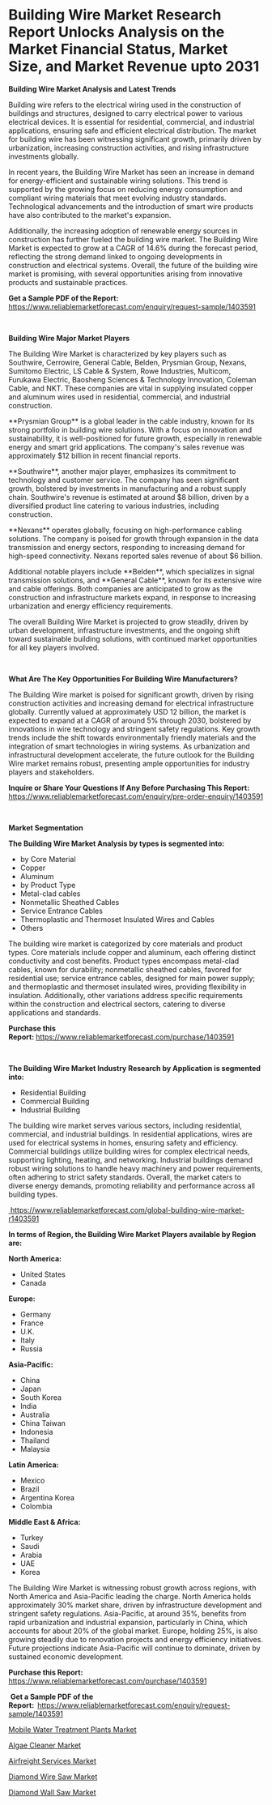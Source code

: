 <p><h1>Building Wire Market Research Report Unlocks Analysis on the Market Financial Status, Market Size, and Market Revenue upto 2031</h1></p><p><strong>Building Wire Market Analysis and Latest Trends</strong></p>
<p><p>Building wire refers to the electrical wiring used in the construction of buildings and structures, designed to carry electrical power to various electrical devices. It is essential for residential, commercial, and industrial applications, ensuring safe and efficient electrical distribution. The market for building wire has been witnessing significant growth, primarily driven by urbanization, increasing construction activities, and rising infrastructure investments globally.</p><p>In recent years, the Building Wire Market has seen an increase in demand for energy-efficient and sustainable wiring solutions. This trend is supported by the growing focus on reducing energy consumption and compliant wiring materials that meet evolving industry standards. Technological advancements and the introduction of smart wire products have also contributed to the market's expansion.</p><p>Additionally, the increasing adoption of renewable energy sources in construction has further fueled the building wire market. The Building Wire Market is expected to grow at a CAGR of 14.6% during the forecast period, reflecting the strong demand linked to ongoing developments in construction and electrical systems. Overall, the future of the building wire market is promising, with several opportunities arising from innovative products and sustainable practices.</p></p>
<p><strong>Get a Sample PDF of the Report:&nbsp;</strong> <a href="https://www.reliablemarketforecast.com/enquiry/request-sample/1403591?utm_campaign=1600&utm_medium=2&utm_source=Github&utm_content=ia&utm_term=23102024&utm_id=building-wire">https://www.reliablemarketforecast.com/enquiry/request-sample/1403591</a></p>
<p>&nbsp;</p>
<p><strong>Building Wire Major Market Players</strong></p>
<p><p>The Building Wire Market is characterized by key players such as Southwire, Cerrowire, General Cable, Belden, Prysmian Group, Nexans, Sumitomo Electric, LS Cable & System, Rowe Industries, Multicom, Furukawa Electric, Baosheng Sciences & Technology Innovation, Coleman Cable, and NKT. These companies are vital in supplying insulated copper and aluminum wires used in residential, commercial, and industrial construction.</p><p>**Prysmian Group** is a global leader in the cable industry, known for its strong portfolio in building wire solutions. With a focus on innovation and sustainability, it is well-positioned for future growth, especially in renewable energy and smart grid applications. The company's sales revenue was approximately $12 billion in recent financial reports.</p><p>**Southwire**, another major player, emphasizes its commitment to technology and customer service. The company has seen significant growth, bolstered by investments in manufacturing and a robust supply chain. Southwire's revenue is estimated at around $8 billion, driven by a diversified product line catering to various industries, including construction.</p><p>**Nexans** operates globally, focusing on high-performance cabling solutions. The company is poised for growth through expansion in the data transmission and energy sectors, responding to increasing demand for high-speed connectivity. Nexans reported sales revenue of about $6 billion.</p><p>Additional notable players include **Belden**, which specializes in signal transmission solutions, and **General Cable**, known for its extensive wire and cable offerings. Both companies are anticipated to grow as the construction and infrastructure markets expand, in response to increasing urbanization and energy efficiency requirements.</p><p>The overall Building Wire Market is projected to grow steadily, driven by urban development, infrastructure investments, and the ongoing shift toward sustainable building solutions, with continued market opportunities for all key players involved.</p></p>
<p>&nbsp;</p>
<p><strong>What Are The Key Opportunities For Building Wire Manufacturers?</strong></p>
<p><p>The Building Wire market is poised for significant growth, driven by rising construction activities and increasing demand for electrical infrastructure globally. Currently valued at approximately USD 12 billion, the market is expected to expand at a CAGR of around 5% through 2030, bolstered by innovations in wire technology and stringent safety regulations. Key growth trends include the shift towards environmentally friendly materials and the integration of smart technologies in wiring systems. As urbanization and infrastructural development accelerate, the future outlook for the Building Wire market remains robust, presenting ample opportunities for industry players and stakeholders.</p></p>
<p><strong>Inquire or Share Your Questions If Any Before Purchasing This Report:</strong> <a href="https://www.reliablemarketforecast.com/enquiry/pre-order-enquiry/1403591?utm_campaign=1600&utm_medium=2&utm_source=Github&utm_content=ia&utm_term=23102024&utm_id=building-wire">https://www.reliablemarketforecast.com/enquiry/pre-order-enquiry/1403591</a></p>
<p>&nbsp;</p>
<p><strong>Market Segmentation</strong></p>
<p><strong>The Building Wire Market Analysis by types is segmented into:</strong></p>
<p><ul><li>by Core Material</li><li>Copper</li><li>Aluminum</li><li>by Product Type</li><li>Metal-clad cables</li><li>Nonmetallic Sheathed Cables</li><li>Service Entrance Cables</li><li>Thermoplastic and Thermoset Insulated Wires and Cables</li><li>Others</li></ul></p>
<p><p>The building wire market is categorized by core materials and product types. Core materials include copper and aluminum, each offering distinct conductivity and cost benefits. Product types encompass metal-clad cables, known for durability; nonmetallic sheathed cables, favored for residential use; service entrance cables, designed for main power supply; and thermoplastic and thermoset insulated wires, providing flexibility in insulation. Additionally, other variations address specific requirements within the construction and electrical sectors, catering to diverse applications and standards.</p></p>
<p><strong>Purchase this Report:&nbsp;</strong><a href="https://www.reliablemarketforecast.com/purchase/1403591?utm_campaign=1600&utm_medium=2&utm_source=Github&utm_content=ia&utm_term=23102024&utm_id=building-wire">https://www.reliablemarketforecast.com/purchase/1403591</a></p>
<p>&nbsp;</p>
<p><strong>The Building Wire Market Industry Research by Application is segmented into:</strong></p>
<p><ul><li>Residential Building</li><li>Commercial Building</li><li>Industrial Building</li></ul></p>
<p><p>The building wire market serves various sectors, including residential, commercial, and industrial buildings. In residential applications, wires are used for electrical systems in homes, ensuring safety and efficiency. Commercial buildings utilize building wires for complex electrical needs, supporting lighting, heating, and networking. Industrial buildings demand robust wiring solutions to handle heavy machinery and power requirements, often adhering to strict safety standards. Overall, the market caters to diverse energy demands, promoting reliability and performance across all building types.</p></p>
<p><a href="https://www.reliablemarketforecast.com/global-building-wire-market-r1403591?utm_campaign=1600&utm_medium=2&utm_source=Github&utm_content=ia&utm_term=23102024&utm_id=building-wire">&nbsp;https://www.reliablemarketforecast.com/global-building-wire-market-r1403591</a></p>
<p><strong>In terms of Region, the Building Wire Market Players available by Region are:</strong></p>
<p>
    <p> <strong> North America: </strong>
        <ul>
            <li>United States</li>
            <li>Canada</li>
        </ul>
        </p> 
    <p> <strong> Europe: </strong>
        <ul>
            <li>Germany</li>
            <li>France</li>
            <li>U.K.</li>
            <li>Italy</li>
            <li>Russia</li>
        </ul>
        </p> 
    <p> <strong> Asia-Pacific: </strong>
        <ul>
            <li>China</li>
            <li>Japan</li>
            <li>South Korea</li>
            <li>India</li>
            <li>Australia</li>
            <li>China Taiwan</li>
            <li>Indonesia</li>
            <li>Thailand</li>
            <li>Malaysia</li>
        </ul>
        </p> 
    <p> <strong> Latin America: </strong>
        <ul>
            <li>Mexico</li>
            <li>Brazil</li>
            <li>Argentina Korea</li>
            <li>Colombia</li>
        </ul>
        </p> 
    <p> <strong> Middle East & Africa: </strong>
        <ul>
            <li>Turkey</li>
            <li>Saudi</li>
            <li>Arabia</li>
            <li>UAE</li>
            <li>Korea</li>
        </ul>
    </p>
    </p>
<p><p>The Building Wire Market is witnessing robust growth across regions, with North America and Asia-Pacific leading the charge. North America holds approximately 30% market share, driven by infrastructure development and stringent safety regulations. Asia-Pacific, at around 35%, benefits from rapid urbanization and industrial expansion, particularly in China, which accounts for about 20% of the global market. Europe, holding 25%, is also growing steadily due to renovation projects and energy efficiency initiatives. Future projections indicate Asia-Pacific will continue to dominate, driven by sustained economic development.</p></p>
<p><strong>Purchase this Report: </strong><a href="https://www.reliablemarketforecast.com/purchase/1403591?utm_campaign=1600&utm_medium=2&utm_source=Github&utm_content=ia&utm_term=23102024&utm_id=building-wire">https://www.reliablemarketforecast.com/purchase/1403591</a></p>
<p>&nbsp;<strong>Get a Sample PDF of the Report:&nbsp;&nbsp;</strong><a href="https://www.reliablemarketforecast.com/enquiry/request-sample/1403591?utm_campaign=1600&utm_medium=2&utm_source=Github&utm_content=ia&utm_term=23102024&utm_id=building-wire">https://www.reliablemarketforecast.com/enquiry/request-sample/1403591</a></p>
<p><strong></strong></p>
<p><p><a href="https://www.linkedin.com/pulse/future-innovation-global-mobile-water-treatment-plants-market-96sxf?utm_campaign=1600&utm_medium=2&utm_source=Github&utm_content=ia&utm_term=23102024&utm_id=building-wire">Mobile Water Treatment Plants Market</a></p><p><a href="https://www.linkedin.com/pulse/evaluating-algae-cleaner-market-trends-growth-opportunities-0128f?utm_campaign=1600&utm_medium=2&utm_source=Github&utm_content=ia&utm_term=23102024&utm_id=building-wire">Algae Cleaner Market</a></p><p><a href="https://www.linkedin.com/pulse/investment-opportunities-airfreight-services-sector-risk-analysis-e4zcc?utm_campaign=1600&utm_medium=2&utm_source=Github&utm_content=ia&utm_term=23102024&utm_id=building-wire">Airfreight Services Market</a></p><p><a href="https://issuu.com/reportprime-2/docs/diamond-wire-saw-market-size-2030.p_8bd203b261c55e?utm_campaign=1600&utm_medium=2&utm_source=Github&utm_content=ia&utm_term=23102024&utm_id=building-wire">Diamond Wire Saw Market</a></p><p><a href="https://issuu.com/reportprime-2/docs/diamond-wall-saw-market-size-2030.p_ac8dd15167000e?utm_campaign=1600&utm_medium=2&utm_source=Github&utm_content=ia&utm_term=23102024&utm_id=building-wire">Diamond Wall Saw Market</a></p></p>